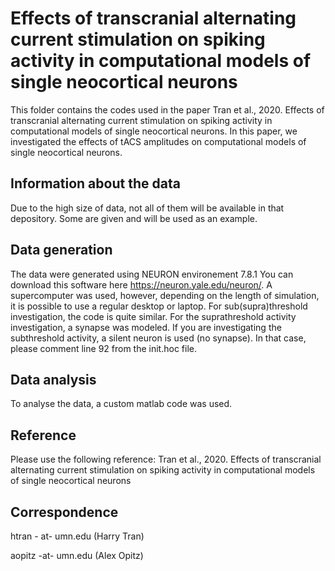 # Effects of transcranial alternating current stimulation on spiking activity in computational models of single neocortical neurons

This folder contains the codes used in the paper Tran et al., 2020. Effects of transcranial alternating current stimulation on spiking activity in computational models of single neocortical neurons. In this paper, we investigated the effects of tACS amplitudes on computational models of single neocortical neurons.

## Information about the data
Due to the high size of data, not all of them will be available in that depository. Some are given and will be used as an example. 



## Data generation
The data were generated using NEURON environement 7.8.1  You can download this software here https://neuron.yale.edu/neuron/. A supercomputer was used, however, depending on the length of simulation, it is possible to use a regular desktop or laptop. For sub(supra)threshold investigation, the code is quite similar. For the suprathreshold activity investigation, a synapse was modeled. If you are investigating the subthreshold activity, a silent neuron is used (no synapse). In that case, please comment line 92 from the init.hoc file.

## Data analysis
To analyse the data, a custom matlab code was used.



## Reference
Please use the following reference: Tran et al., 2020. Effects of transcranial alternating current stimulation on spiking activity in computational models of single neocortical neurons

## Correspondence
htran - at- umn.edu (Harry Tran)

aopitz -at- umn.edu (Alex Opitz)
